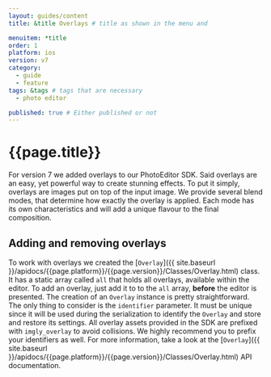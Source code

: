 ```yaml
---
layout: guides/content
title: &title Overlays # title as shown in the menu and 

menuitem: *title
order: 1
platform: ios
version: v7
category: 
  - guide
  - feature
tags: &tags # tags that are necessary
  - photo editor 

published: true # Either published or not 
---
```


# {{page.title}}

For version 7 we added overlays to our PhotoEditor SDK. Said overlays are an easy, yet powerful way to create stunning effects.
To put it simply, overlays are images put on top of the input image.
We provide several blend modes, that determine how exactly the overlay is applied.
Each mode has its own characteristics and will add a unique flavour to the final composition.

## Adding and removing overlays

To work with overlays we created the [`Overlay`]({{ site.baseurl }}/apidocs/{{page.platform}}/{{page.version}}/Classes/Overlay.html) class. It has a static array called `all` that holds all overlays, available within the editor. To add an overlay, just add it to to the `all` array, **before** the editor is presented. 
The creation of an `Overlay` instance is pretty straightforward.
The only thing to consider is the `identifier` parameter. It must be unique since it will be used during 
the serialization to identify the `Overlay` and store and restore its settings.
All overlay assets provided in the SDK are prefixed with `imgly_overlay` to avoid collisions.
We highly recommend you to prefix your identifiers as well. For more information, take a look at the [`Overlay`]({{ site.baseurl }}/apidocs/{{page.platform}}/{{page.version}}/Classes/Overlay.html) API documentation.
